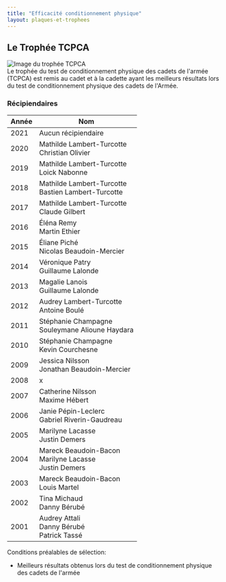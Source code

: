 ```yaml
---
title: "Efficacité conditionnement physique"
layout: plaques-et-trophees
---
```


## Le Trophée TCPCA 
![Image du trophée TCPCA](_images/envedet/tropheetcpca.jpg "TPCPA")  
Le trophée du test de conditionnement physique des cadets de l'armée (TCPCA) est remis au cadet et à la cadette ayant les meilleurs résultats lors du test de conditionnement physique des cadets de l'Armée.

### Récipiendaires

| Année | Nom |
| --- | --- |
| 2021 | Aucun récipiendaire |
| 2020 | Mathilde Lambert-Turcotte  <br>Christian Olivier |
| 2019 | Mathilde Lambert-Turcotte  <br>Loick Nabonne |
| 2018 | Mathilde Lambert-Turcotte  <br>Bastien Lambert-Turcotte |
| 2017 | Mathilde Lambert-Turcotte  <br>Claude Gilbert |
| 2016 | Éléna Remy  <br>Martin Ethier |
| 2015 | Éliane Piché  <br>Nicolas Beaudoin-Mercier |
| 2014 | Véronique Patry  <br>Guillaume Lalonde |
| 2013 | Magalie Lanois  <br>Guillaume Lalonde |
| 2012 | Audrey Lambert-Turcotte  <br>Antoine Boulé |
| 2011 | Stéphanie Champagne  <br>Souleymane Alioune Haydara |
| 2010 | Stéphanie Champagne  <br>Kevin Courchesne |
| 2009 | Jessica Nilsson  <br>Jonathan Beaudoin-Mercier |
| 2008 | x   |
| 2007 | Catherine Nilsson  <br>Maxime Hébert |
| 2006 | Janie Pépin-Leclerc  <br>Gabriel Riverin-Gaudreau |
| 2005 | Marilyne Lacasse  <br>Justin Demers |
| 2004 | Mareck Beaudoin-Bacon  <br>Marilyne Lacasse  <br>Justin Demers |
| 2003 | Mareck Beaudoin-Bacon  <br>Louis Martel |
| 2002 | Tina Michaud  <br>Danny Bérubé |
| 2001 | Audrey Attali  <br>Danny Bérubé  <br>Patrick Tassé |

Conditions préalables de sélection:  
- Meilleurs résultats obtenus lors du test de conditionnement physique des cadets de l'armée
